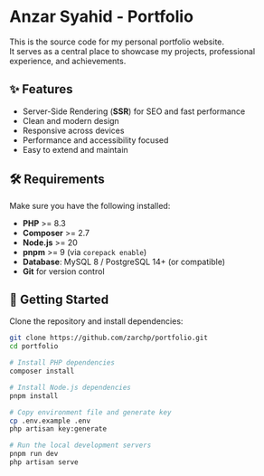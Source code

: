 # Anzar Syahid - Portfolio

This is the source code for my personal portfolio website.  
It serves as a central place to showcase my projects, professional experience, and achievements.

## ✨ Features

- Server-Side Rendering (**SSR**) for SEO and fast performance  
- Clean and modern design  
- Responsive across devices  
- Performance and accessibility focused  
- Easy to extend and maintain  

## 🛠️ Requirements

Make sure you have the following installed:

- **PHP** >= 8.3  
- **Composer** >= 2.7  
- **Node.js** >= 20  
- **pnpm** >= 9 (via `corepack enable`)  
- **Database**: MySQL 8 / PostgreSQL 14+ (or compatible)  
- **Git** for version control  

## 🚀 Getting Started

Clone the repository and install dependencies:

```bash
git clone https://github.com/zarchp/portfolio.git
cd portfolio

# Install PHP dependencies
composer install

# Install Node.js dependencies
pnpm install

# Copy environment file and generate key
cp .env.example .env
php artisan key:generate

# Run the local development servers
pnpm run dev
php artisan serve
